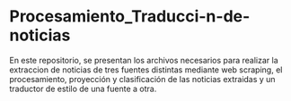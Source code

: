# Procesamiento_Traducci-n-de-noticias
En este repositorio, se presentan los archivos necesarios para realizar la extraccion de noticias de tres fuentes distintas mediante web scraping, el procesamiento, proyección y clasificación de las noticias extraidas y un traductor de estilo de una fuente a otra.

